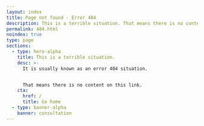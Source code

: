 ```yaml
---
layout: index
title: Page not found - Error 404
description: This is a terrible situation. That means there is no content on this link.
permalink: 404.html
noindex: true
type: page
sections:
  - type: hero-alpha
    title: This is a terrible situation.
    desc: >-
      It is usually known as an error 404 situation.


      That means there is no content on this link.
    cta:
      href: /
      title: Go home
  - type: banner-alpha
    banner: consultation
---
```

